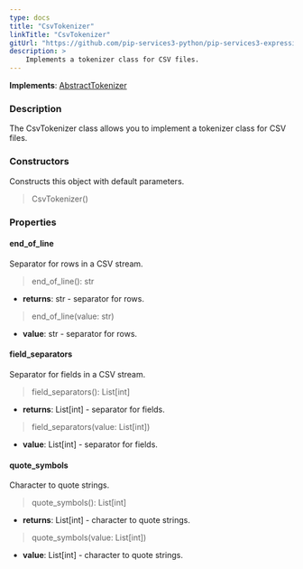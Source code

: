 ```yaml
---
type: docs
title: "CsvTokenizer"
linkTitle: "CsvTokenizer"
gitUrl: "https://github.com/pip-services3-python/pip-services3-expressions-python"
description: > 
    Implements a tokenizer class for CSV files.
---
```


**Implements**: [AbstractTokenizer](../../tokenizers/abstract_tokenizer)

### Description

The CsvTokenizer class allows you to implement a tokenizer class for CSV files.

### Constructors
Constructs this object with default parameters.

> CsvTokenizer()

### Properties

#### end_of_line
Separator for rows in a CSV stream.

> end_of_line(): str

- **returns**: str - separator for rows.

> end_of_line(value: str)

- **value**: str - separator for rows.

#### field_separators
Separator for fields in a CSV stream.

> field_separators(): List[int]

- **returns**: List[int] - separator for fields.

> field_separators(value: List[int])

- **value**: List[int] - separator for fields.


#### quote_symbols
Character to quote strings.

> quote_symbols(): List[int]

- **returns**: List[int] - character to quote strings.

> quote_symbols(value: List[int])

- **value**: List[int] - character to quote strings.
